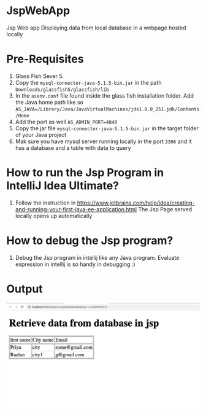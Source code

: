 # JspWebApp
Jsp Web app Displaying data from local database in a webpage hosted locally

# Pre-Requisites
1. Glass Fish Sever 5.
2. Copy the `mysql-connector-java-5.1.5-bin.jar` in the path `Downloads/glassfish5/glassfish/lib`
3. In the `asenv.conf` file found inside the glass fish installation folder. Add the Java home path like so `AS_JAVA=/Library/Java/JavaVirtualMachines/jdk1.8.0_251.jdk/Contents/Home`
4. Add the port as well `AS_ADMIN_PORT=4848`
5. Copy the jar file  `mysql-connector-java-5.1.5-bin.jar` in the target folder of your Java project
6. Mak sure you have mysql server running locally in the port `3306` and it has a database and a table with data to query

# How to run the Jsp Program in IntelliJ Idea Ultimate?
1. Follow the instruction in https://www.jetbrains.com/help/idea/creating-and-running-your-first-java-ee-application.html
The Jsp Page served locally opens up automatically

# How to debug the Jsp program?
1. Debug the Jsp program in intellij like any Java program. Evaluate expression in intellij is so handy in debugging :) 


# Output

![Jsppage](https://github.com/priya006/JspWebApp/blob/master/Screen%20Shot%202020-09-16%20at%2011.30.35%20AM.png)

